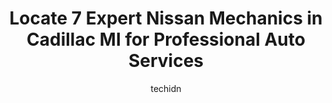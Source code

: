---
layout: ampstory
image: https://images.unsplash.com/photo-1637160967945-6d1ee20d67c9?ixlib=rb-4.0.3&ixid=MnwxMjA3fDB8MHxwaG90by1wYWdlfHx8fGVufDB8fHx8&auto=format&fit=crop&w=640&h=853&q=80
author: techidn
featured: false
description: Searching for the finest Nissan Mechanic in Cadillac MI, USA? Look no further than the 7 best Nissan Mechanic in the area, where youll find a team of highly qualified professionals ready to
title: Locate 7 Expert Nissan Mechanics in Cadillac MI for Professional Auto Services
cover:
   title: Locate 7 Expert Nissan Mechanics in Cadillac MI for Professional Auto Services
   subtitle: Rickpate
   background: https://images.unsplash.com/photo-1637160967945-6d1ee20d67c9?ixlib=rb-4.0.3&ixid=MnwxMjA3fDB8MHxwaG90by1wYWdlfHx8fGVufDB8fHx8&auto=format&fit=crop&w=640&h=853&q=80

pages: 
 - layout: thirds
   top: <h1>#1 Protected Auto Repair</h1>
   bottom: "<p>I used this Auto shop to repair my car. They where very personal and did a great job with my repairs. The cost for my repairs beat any other repair shops and it was done </p>"
   background: https://www.knot35.com/toplist/wp-content/uploads/2023/06/best-nissan-mechanic-1-in-cadillac-mi-1685834389.jpeg
   backgroundblur: true
 - layout: thirds
   top: <h1>#2 Muffler Man</h1>
   bottom: "<p>823 N Mitchell St, Cadillac, MI 49601, United States</p>"
   background: https://www.knot35.com/toplist/wp-content/uploads/2023/06/best-nissan-mechanic-2-in-cadillac-mi-1685834389.jpeg
   cta:
      link: https://www.knot35.com/toplist/locate-7-expert-nissan-mechanics-in-cadillac-mi-for-professional-auto-services/
      text: Locate 7 Expert Nissan Mechanics in Cadillac MI for Professional Auto Services
 - layout: thirds
   top: <h1>#3 Merrills Auto Service & Tire Center</h1>
   bottom: "<p>817 Bell Ave, Cadillac, MI 49601, United States</p>"
   background: https://www.knot35.com/toplist/wp-content/uploads/2023/06/best-nissan-mechanic-3-in-cadillac-mi-1685834390.jpeg
   cta:
      link: https://www.knot35.com/toplist/locate-7-expert-nissan-mechanics-in-cadillac-mi-for-professional-auto-services/
      text: Locate 7 Expert Nissan Mechanics in Cadillac MI for Professional Auto Services
 - layout: thirds
   top: <h1>#4 Midas</h1>
   bottom: "<p>220 S Mitchell St, Cadillac, MI 49601, United States</p>"
   background: https://images.unsplash.com/photo-1484589065579-248aad0d8b13?ixlib=rb-4.0.3&ixid=MnwxMjA3fDB8MHxwaG90by1wYWdlfHx8fGVufDB8fHx8&auto=format&fit=crop&w=640&h=853&q=80
   cta:
      link: https://www.knot35.com/toplist/locate-7-expert-nissan-mechanics-in-cadillac-mi-for-professional-auto-services/
      text: Locate 7 Expert Nissan Mechanics in Cadillac MI for Professional Auto Services
 - layout: thirds
   top: <h1>#5 Tuffy Tire & Auto Service Center</h1>
   bottom: "<p>1020 N Mitchell St, Cadillac, MI 49601, United States</p>"
   background: https://images.unsplash.com/photo-1549241520-425e3dfc01cb?ixlib=rb-4.0.3&ixid=MnwxMjA3fDB8MHxwaG90by1wYWdlfHx8fGVufDB8fHx8&auto=format&fit=crop&w=640&h=853&q=80
   cta:
      link: https://www.knot35.com/toplist/locate-7-expert-nissan-mechanics-in-cadillac-mi-for-professional-auto-services/
      text: Locate 7 Expert Nissan Mechanics in Cadillac MI for Professional Auto Services
 - layout: thirds
   top: <h1>#6 Affordable Auto Repair</h1>
   bottom: "<p>1699 Plett Rd, Cadillac, MI 49601, United States</p>"
   background: https://images.unsplash.com/photo-1488554378835-f7acf46e6c98?ixlib=rb-4.0.3&ixid=MnwxMjA3fDB8MHxwaG90by1wYWdlfHx8fGVufDB8fHx8&auto=format&fit=crop&w=640&h=853&q=80
   cta:
      link: https://www.knot35.com/toplist/locate-7-expert-nissan-mechanics-in-cadillac-mi-for-professional-auto-services/
      text: Locate 7 Expert Nissan Mechanics in Cadillac MI for Professional Auto Services
 - layout: thirds
   top: <h1>#7 Breidenstein Oil & Auto Service</h1>
   bottom: "<p>502 S Mitchell St, Cadillac, MI 49601, United States</p>"
   background: https://images.unsplash.com/photo-1527067829737-402993088e6b?ixlib=rb-4.0.3&ixid=MnwxMjA3fDB8MHxwaG90by1wYWdlfHx8fGVufDB8fHx8&auto=format&fit=crop&w=640&h=853&q=80
   cta:
      link: https://www.knot35.com/toplist/locate-7-expert-nissan-mechanics-in-cadillac-mi-for-professional-auto-services/
      text: Locate 7 Expert Nissan Mechanics in Cadillac MI for Professional Auto Services
 - layout: thirds
   middle: Continue reading...
   background: https://images.unsplash.com/photo-1574169208507-84376144848b?ixlib=rb-4.0.3&ixid=MnwxMjA3fDB8MHxwaG90by1wYWdlfHx8fGVufDB8fHx8&auto=format&fit=crop&w=640&h=853&q=80
   cta:
      link: https://www.knot35.com/toplist/locate-7-expert-nissan-mechanics-in-cadillac-mi-for-professional-auto-services/
      text: Locate 7 Expert Nissan Mechanics in Cadillac MI for Professional Auto Services
      
---